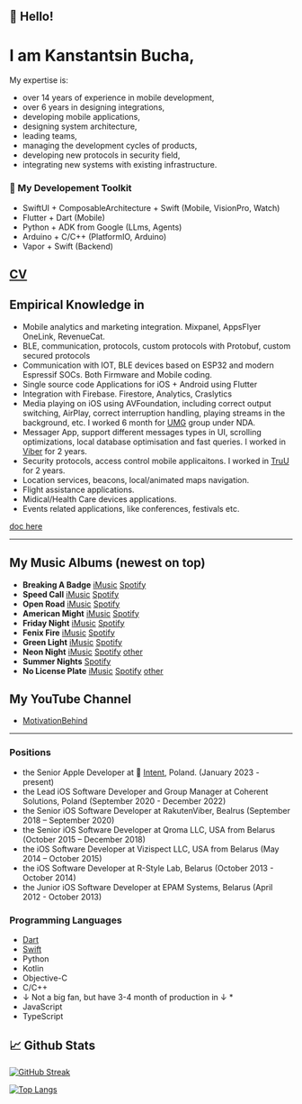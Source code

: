## 👋 Hello!
<!-- Add a quick bio about you, use emojis to emphatize concepts -->

# I am Kanstantsin Bucha, 

My expertise is:
- over 14 years of experience in mobile development,
- over 6 years in designing integrations,
- developing mobile applications,
- designing system architecture,
- leading teams,
- managing the development cycles of products,
- developing new protocols in security field,
- integrating new systems with existing infrastructure.

### 🔬 My Developement Toolkit 
* SwiftUI + ComposableArchitecture + Swift (Mobile, VisionPro, Watch)
* Flutter + Dart (Mobile)
* Python + ADK from Google (LLms, Agents)
* Arduino + C/C++ (PlatformIO, Arduino)
* Vapor + Swift (Backend)

## [CV](Kanstatsin%20Bucha%20-%20CV.pdf) 

## Empirical Knowledge in

* Mobile analytics and marketing integration. Mixpanel, AppsFlyer OneLink, RevenueCat.
* BLE, communication, protocols, custom protocols with Protobuf, custom secured protocols
* Communication with IOT, BLE devices based on ESP32 and modern Espressif SOCs. Both Firmware and Mobile coding.
* Single source code Applications for iOS + Android using Flutter
* Integration with Firebase. Firestore, Analytics, Craslytics
* Media playing on iOS using AVFoundation, including correct output switching, AirPlay, correct interruption handling, playing streams in the background, etc. I worked 6 month for [UMG](https://www.universalmusic.com/) group under NDA.
* Messager App, support different messages types in UI, scrolling optimizations, local database optimisation and fast queries. I worked in [Viber](https://www.viber.com/en/) for 2 years.
* Security protocols, access control mobile applicaitons. I worked in [TruU](https://truu.ai/) for 2 years.
* Location services, beacons, local/animated maps navigation.
* Flight assistance applications.
* Midical/Health Care devices applications.
* Events related applications, like conferences, festivals etc.
  
[doc here](Kanstantsin%20Bucha%20-%20Expertise.pdf)

----

## My Music Albums (newest on top)

* **Breaking A Badge** [iMusic](https://music.apple.com/pl/album/breaking-a-badge/1751567885) [Spotify](https://open.spotify.com/album/2LghS1Dysp97ANC3PXW3JT?si=QhjmTkiRQtWbAMDFZmIrFw)
* **Speed Call** [iMusic](https://music.apple.com/pl/album/speed-call-ep/1749582774) [Spotify](https://open.spotify.com/album/0rnGL36NdVbRIBwoNX0iVk?si=VL5ImK9wQ1uq7hpPDy_vFQ)
* **Open Road** [iMusic](https://music.apple.com/pl/album/open-road-single/1747509329) [Spotify](https://open.spotify.com/album/7JZG52kyTbZxvyGW13yms7?si=79icUbkDRtaJuBJp1FstLw)
* **American Might** [iMusic](https://music.apple.com/pl/album/american-might-single/1747298722) [Spotify](https://open.spotify.com/album/4H2idJmcGklyWqv28SOT0O?si=HlhNwEtrTpOtMWanItfk5A)
* **Friday Night** [iMusic](https://music.apple.com/pl/album/friday-night-ep/1747308497) [Spotify](https://open.spotify.com/album/2MX1hoHZzdP9o5czs4agDb?si=n21RZ67dRyCVZ1AeorKfRg)
* **Fenix Fire** [iMusic](https://music.apple.com/pl/album/fenix-fire-ep/1746078018) [Spotify](https://open.spotify.com/album/7gGZCkUvmgB50wHvzPFmE4?si=8-Jd6CxHRyWXwYROz6gF9Q)
* **Green Light** [iMusic](https://music.apple.com/pl/album/green-light-single/1745678837) [Spotify](https://open.spotify.com/album/5cxOgBoqLfVByNEyCcm0aR?si=mHBd5KeyTPCrk4iG_ByZSw)
* **Neon Night** [iMusic](https://music.apple.com/pl/album/neon-night-single/1744955200) [Spotify](https://open.spotify.com/album/7yqpG7sPLA2TaT4dNn2ALQ?si=DBruaMK0QiGjM3KQwa0YHQ) [other](https://social.tunecore.com/linkShare?linkid=8Lug-6SR5R3QeyUADrRZqw)
* **Summer Nights** [Spotify](https://open.spotify.com/album/2iI6Gqheexd0zvutFkaAQb?si=OH3DzUcxSzyZjCcFBN6e8w)
* **No License Plate** [iMusic](https://music.apple.com/pl/album/no-licence-plate-single/1730465431) [Spotify](https://open.spotify.com/album/0OR8LxpqCLYz6vORF6clTT?si=n0OJS-ncRKus4zeHpMqJaA) [other](https://social.tunecore.com/linkShare?linkid=Wxu7WeFdasLAv_rTOuyjBw)

## My YouTube Channel
* [MotivationBehind](http://https://www.youtube.com/@motivation-behind)

----



### Positions
* the Senior Apple Developer at 🔴 [Intent](https://withintent.com), Poland. (January 2023 - present)
* the Lead iOS Software Developer and Group Manager at Coherent Solutions, Poland (September 2020 - December 2022)
* the Senior iOS Software Developer at RakutenViber, Bealrus (September 2018 – September 2020)
* the Senior iOS Software Developer at Qroma LLC, USA from Belarus (October 2015 – December 2018)
* the iOS Software Developer at Vizispect LLC, USA from Belarus (May 2014 – October 2015)
* the iOS Software Developer at R-Style Lab, Belarus (October 2013 - October 2014) 
* the Junior iOS Software Developer at EPAM Systems, Belarus (April 2012 - October 2013)


### Programming Languages
  * [Dart](https://dart.dev/)
  * [Swift](https://www.swift.org/)
  * Python
  * Kotlin
  * Objective-C
  * C/C++
  * ↓ Not a big fan, but have 3-4 month of production in ↓ *
  * JavaScript
  * TypeScript
 
## 📈 Github Stats

[![GitHub Streak](http://github-readme-streak-stats.herokuapp.com?user=kanstantsin-bucha&theme=dark&hide_border=true)](https://git.io/streak-stats)

[![Top Langs](https://github-readme-stats.vercel.app/api/top-langs/?username=kanstantsin-bucha&count_private=true&hide=c)](https://github.com/kanstantsin-bucha)
